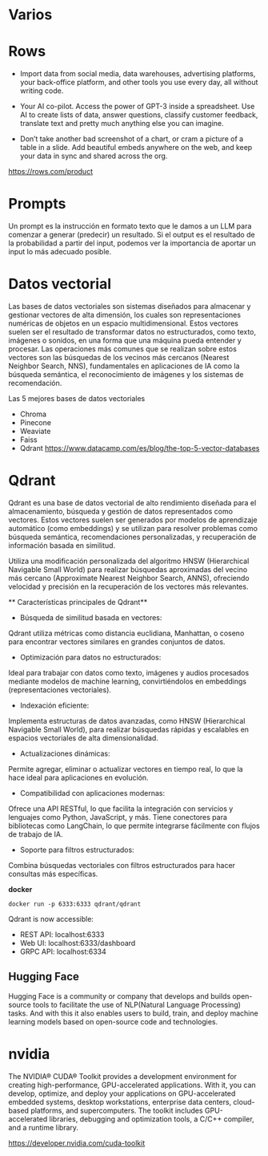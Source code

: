 # Varios



# Rows


- Import data from social media, data warehouses, advertising platforms, your back-office platform, and other tools you use every day, all without writing code.

- Your AI co-pilot. Access the power of GPT-3 inside a spreadsheet. Use AI to create lists of data, answer questions, classify customer feedback, translate text and pretty much anything else you can imagine.

- Don’t take another bad screenshot of a chart, or cram a picture of a table in a slide. Add beautiful embeds anywhere on the web, and keep your data in sync and shared across the org.
	
https://rows.com/product




# Prompts

Un prompt es la instrucción en formato texto que le damos a un LLM para comenzar a generar (predecir) un resultado. Si el output es el resultado de la probabilidad a partir del input, podemos ver la importancia de aportar un input lo más adecuado posible.


# Datos vectorial


Las bases de datos vectoriales son sistemas diseñados para almacenar y gestionar vectores de alta dimensión, los cuales son representaciones numéricas de objetos en un espacio multidimensional. Estos vectores suelen ser el resultado de transformar datos no estructurados, como texto, imágenes o sonidos, en una forma que una máquina pueda entender y procesar. Las operaciones más comunes que se realizan sobre estos vectores son las búsquedas de los vecinos más cercanos (Nearest Neighbor Search, NNS), fundamentales en aplicaciones de IA como la búsqueda semántica, el reconocimiento de imágenes y los sistemas de recomendación.



Las 5 mejores bases de datos vectoriales
- Chroma
- Pinecone
- Weaviate
- Faiss
- Qdrant
https://www.datacamp.com/es/blog/the-top-5-vector-databases

# Qdrant


Qdrant es una base de datos vectorial de alto rendimiento diseñada para el almacenamiento, búsqueda y gestión de datos representados como vectores. Estos vectores suelen ser generados por modelos de aprendizaje automático (como embeddings) y se utilizan para resolver problemas como búsqueda semántica, recomendaciones personalizadas, y recuperación de información basada en similitud.



Utiliza una modificación personalizada del algoritmo HNSW (Hierarchical Navigable Small World) para realizar búsquedas aproximadas del vecino más cercano (Approximate Nearest Neighbor Search, ANNS), ofreciendo velocidad y precisión en la recuperación de los vectores más relevantes.



** Características principales de Qdrant**

- Búsqueda de similitud basada en vectores:

Qdrant utiliza métricas como distancia euclidiana, Manhattan, o coseno para encontrar vectores similares en grandes conjuntos de datos.

- Optimización para datos no estructurados:

Ideal para trabajar con datos como texto, imágenes y audios procesados mediante modelos de machine learning, convirtiéndolos en embeddings (representaciones vectoriales).


-  Indexación eficiente:

Implementa estructuras de datos avanzadas, como HNSW (Hierarchical Navigable Small World), para realizar búsquedas rápidas y escalables en espacios vectoriales de alta dimensionalidad.

-  Actualizaciones dinámicas:

Permite agregar, eliminar o actualizar vectores en tiempo real, lo que la hace ideal para aplicaciones en evolución.

-  Compatibilidad con aplicaciones modernas:

Ofrece una API RESTful, lo que facilita la integración con servicios y lenguajes como Python, JavaScript, y más.
Tiene conectores para bibliotecas como LangChain, lo que permite integrarse fácilmente con flujos de trabajo de IA.

- Soporte para filtros estructurados:

Combina búsquedas vectoriales con filtros estructurados para hacer consultas más específicas.

**docker**

```
docker run -p 6333:6333 qdrant/qdrant
```

Qdrant is now accessible:

- REST API: localhost:6333
- Web UI: localhost:6333/dashboard
- GRPC API: localhost:6334






## Hugging Face

Hugging Face is a community or company that develops and builds open-source tools to facilitate the use of NLP(Natural Language Processing) tasks. And with this it also enables users to build, train, and deploy machine learning models based on open-source code and technologies.





# nvidia

The NVIDIA® CUDA® Toolkit provides a development environment for creating high-performance, GPU-accelerated applications. With it, you can develop, optimize, and deploy your applications on GPU-accelerated embedded systems, desktop workstations, enterprise data centers, cloud-based platforms, and supercomputers. The toolkit includes GPU-accelerated libraries, debugging and optimization tools, a C/C++ compiler, and a runtime library.

https://developer.nvidia.com/cuda-toolkit